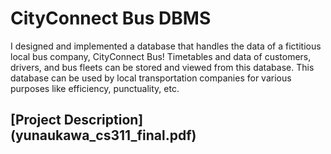 # CityConnect Bus DBMS
I designed and implemented a database that handles the data of a fictitious local bus company, CityConnect Bus! Timetables and data of customers, drivers, and bus fleets can be stored and viewed from this database. This database can be used by local transportation companies for various purposes like efficiency, punctuality, etc.
## [Project Description] (yunaukawa_cs311_final.pdf)
